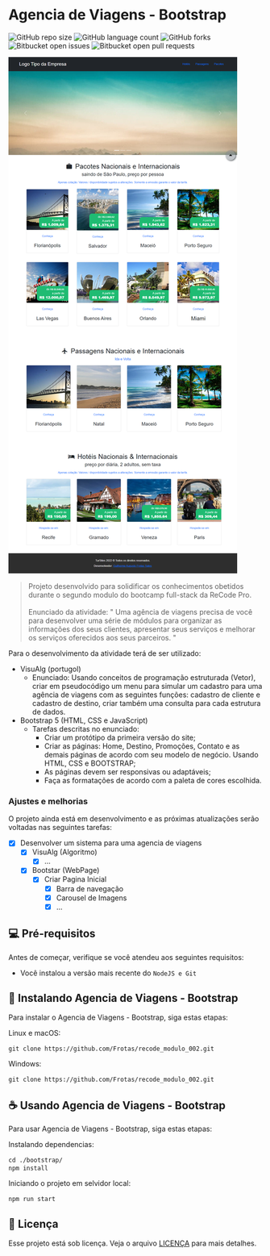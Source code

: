 # Agencia de Viagens - Bootstrap

<!---Esses são exemplos. Veja https://shields.io para outras pessoas ou para personalizar este conjunto de escudos. Você pode querer incluir dependências, status do projeto e informações de licença aqui--->

![GitHub repo size](https://img.shields.io/github/repo-size/Frotas/recode_modulo_002?style=for-the-badge)
![GitHub language count](https://img.shields.io/github/languages/count/Frotas/recode_modulo_002?style=for-the-badge)
![GitHub forks](https://img.shields.io/github/forks/Frotas/recode_modulo_002?style=for-the-badge)
![Bitbucket open issues](https://img.shields.io/bitbucket/issues/Frotas/recode_modulo_002?style=for-the-badge)
![Bitbucket open pull requests](https://img.shields.io/bitbucket/pr-raw/Frotas/recode_modulo_002?style=for-the-badge)

<img src="frotas.github.io_recode_modulo_002_bootstrap.png" alt="exemplo imagem" style="higth: 300px;">

<!--- Linha adicional de texto informativo sobre o que o projeto faz. Sua introdução deve ter cerca de 2 ou 3 linhas. Não exagere, as pessoas não vão ler. --->
> Projeto desenvolvido para solidificar os conhecimentos obetidos durante o segundo modulo do bootcamp full-stack da ReCode Pro. <br/><br/> Enunciado da atividade: " Uma agência de viagens precisa de você para desenvolver uma série de módulos para organizar as informações dos seus clientes, apresentar seus serviços e melhorar os serviços oferecidos aos seus parceiros. "

Para o desenvolvimento da atividade terá de ser utilizado:
- VisuAlg (portugol)
  - Enunciado: Usando conceitos de programação estruturada (Vetor), criar em pseudocódigo um menu para simular um cadastro para uma agência de viagens com as seguintes funções: cadastro de cliente e cadastro de destino, criar também uma consulta para cada estrutura de dados.
- Bootstrap 5 (HTML, CSS e JavaScript)
  - Tarefas descritas no enunciado:
    - Criar um protótipo da primeira versão do site;
    - Criar as páginas: Home, Destino, Promoções, Contato e as demais páginas de acordo com seu modelo de negócio. Usando HTML, CSS e BOOTSTRAP;
    - As páginas devem ser responsivas ou adaptáveis;
    - Faça as formatações de acordo com a paleta de cores escolhida.

### Ajustes e melhorias

O projeto ainda está em desenvolvimento e as próximas atualizações serão voltadas nas seguintes tarefas:
- [X] Desenvolver um sistema para uma agencia de viagens
  - [X] VisuAlg (Algoritmo)
    - [X] ...
  - [X] Bootstar (WebPage)
    - [X] Criar Pagina Inicial
      - [X] Barra de navegação
      - [X] Carousel de Imagens
      - [X] ...

## 💻 Pré-requisitos

Antes de começar, verifique se você atendeu aos seguintes requisitos:
<!---Estes são apenas requisitos de exemplo. Adicionar, duplicar ou remover conforme necessário--->
* Você instalou a versão mais recente do `NodeJS e Git`

## 🚀 Instalando Agencia de Viagens - Bootstrap

Para instalar o Agencia de Viagens - Bootstrap, siga estas etapas:

Linux e macOS:

```
git clone https://github.com/Frotas/recode_modulo_002.git
```

Windows:

```
git clone https://github.com/Frotas/recode_modulo_002.git
```

## ☕ Usando Agencia de Viagens - Bootstrap

Para usar Agencia de Viagens - Bootstrap, siga estas etapas:

Instalando dependencias:

```
cd ./bootstrap/
npm install
```

Iniciando o projeto em selvidor local:

```
npm run start
```

<!-- Adicione comandos de execução e exemplos que você acha que os usuários acharão úteis. Fornece uma referência de opções para pontos de bônus! -->
<!--
## 💻 Comandos Extras:

Para buildar o projeto em modo de desenvolvimento:

```
npm run build
```

-->
<!--
## 🤝 Colaboradores

Agradecemos às seguintes pessoas que contribuíram para este projeto:

<table>
  <tr>
    <td align="center">
      <a href="https://github.com/Frotas/">
        <img src="https://avatars3.githubusercontent.com/u/89676387?v=4" width="100px;" alt="Foto do Guilherme Augusto no GitHub"/><br>
        <sub>
          <b>Guilherme Augusto</b>
        </sub>
      </a>
    </td>
  </tr>
</table>
-->
## 📝 Licença

Esse projeto está sob licença. Veja o arquivo [LICENÇA](LICENSE.md) para mais detalhes.

<!-- [⬆ Voltar ao topo](#Agencia-de-Viagens-Bootstrap) --> <br>
